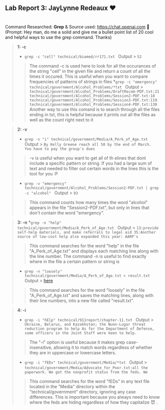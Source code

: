 ## Lab Report 3: JayLynne Redeaux ❤️ 
#
Command Researched: __Grep__ & Source used: https://chat.openai.com 🤖 (Prompt: Hey man, do me a solid and give me a bullet point list of 20 cool and helpful ways to use the grep command. Thanks)

> __1: -c__
> * `grep -c "cell" technical/biomed/rr171.txt ` Output > `52`
>> The command -c is used here to look for all the occurances of the string "cell" in the given file and return a count of all the times it occured. This is useful when you want to compare frequencies of patterns of strings in files
>*`grep -c "emergency" technical/government/Alcohol_Problems/*txt ` Output > `technical/government/Alcohol_Problems/DraftRecom-PDF.txt:21
technical/government/Alcohol_Problems/Session2-PDF.txt:18
technical/government/Alcohol_Problems/Session3-PDF.txt:119
technical/government/Alcohol_Problems/Session4-PDF.txt:130 `
>> Another way to use this comand is to search through all the files ending in txt, this is helpful because it prints out all the files as well as the count right next to it

>__2: -v__
>* `grep -v "i" technical/government/Media/A_Perk_of_Age.txt ` Output > `By Kelly Greene
reach all 50 by the end of March. You have to pay the group's dues `
>> -v is useful when you want to get all of th elines that dont include a specific pattern or string. If you had a large sum of text and needed to filter out certain words in the lines this is the tool for you :P
>* `grep -v "emergency" technical/government/Alcohol_Problems/Session2-PDF.txt | grep -c "alcohol" ` Output > `93`
>> This command counts how many times the word "alcohol" appears in the file "Session2-PDF.txt", but only in lines that don't contain the word "emergency".

>__3: -n__ 
>*`grep -n "help" technical/government/Media/A_Perk_of_Age.txt ` Output > `13:provide self-help materials, and make referrals to legal aid
35:Another source of low-cost help also expanded this year: AARP's `
>> This command searches for the word "help" in the file "A_Perk_of_Age.txt" and displays each matching line along with the line number. The command -n is useful to find exactly where in the file a certain pattern or string is
>* `grep -n "loosely" technical/government/Media/A_Perk_of_Age.txt > result.txt ` Output > [here](https://imgur.com/a/oZd92M3)
>>This command searches for the word "loosely" in the file "A_Perk_of_Age.txt" and saves the matching lines, along with their line numbers, into a new file called "result.txt".

>__4: -i__
>* `grep -i "hElp" technical/911report/chapter-11.txt ` Output > ` Ukraine, Belarus, and Kazakhstan; the Nunn-Lugar threat reduction program to help
            As for the Department of Defense, some officers in the Joint Staff were keen to help.` 
>>The "-i" option is useful because it makes grep case-insensitive, allowing it to match words regardless of whether they are in uppercase or lowercase letters.
>* `grep -i "fEDs" technical/government/Media/*txt ` Output > `technical/government/Media/Advocate_for_Poor.txt:all the paperwork. We got the nonprofit status from the feds. We`
>>This command searches for the word "fEDs" in any text file located in the "Media" directory within the "technical/government" directory, ignoring any case differences. This is important because you always need to know where the feds are hiding regardless of how they capitalize 😈 . 

